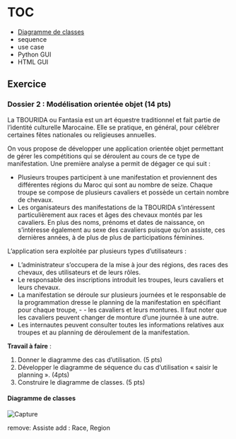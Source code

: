 

# TOC
- [Diagramme de classes](#diagramme-de-classes)
- sequence
- use case
- Python GUI
- HTML GUI

## Exercice
### Dossier 2 : Modélisation orientée objet (14 pts)

La TBOURIDA ou Fantasia est un art équestre traditionnel et fait partie de l’identité culturelle Marocaine. Elle se pratique, en général, pour célébrer certaines fêtes nationales ou religieuses annuelles.

On vous propose de développer une application orientée objet permettant de gérer les compétitions qui se déroulent au cours de ce type de manifestation. Une première analyse a permit de dégager ce qui suit :

- Plusieurs troupes participent à une manifestation et proviennent des différentes régions du Maroc qui sont au nombre de seize. Chaque troupe se compose de plusieurs cavaliers et possède un certain nombre de chevaux.
- Les organisateurs des manifestations de la TBOURIDA s’intéressent particulièrement aux races et âges des chevaux montés par les cavaliers. En plus des noms, prénoms et dates de naissance, on s’intéresse également au sexe des cavaliers puisque qu’on assiste, ces dernières années, à de plus de plus de participations féminines.

L’application sera exploitée par plusieurs types d’utilisateurs :

- L’administrateur s’occupera de la mise à jour des régions, des races des chevaux, des utilisateurs et de leurs rôles.
- Le responsable des inscriptions introduit les troupes, leurs cavaliers et leurs chevaux.
- La manifestation se déroule sur plusieurs journées et le responsable de la programmation dresse le planning de la manifestation en spécifiant pour chaque troupe, - - les cavaliers et leurs montures. Il faut noter que les cavaliers peuvent changer de monture d’une journée à une autre.
- Les internautes peuvent consulter toutes les informations relatives aux troupes et au planning de déroulement de la manifestation.

**Travail à faire** :

1. Donner le diagramme des cas d’utilisation. (5 pts)
2. Développer le diagramme de séquence du cas d’utilisation « saisir le planning ». (4pts)
3. Construire le diagramme de classes. (5 pts)

#### Diagramme de classes

![Capture](https://github.com/IMAD-Majid/UML-editor/assets/137281672/b7fede3a-a581-4ea7-b34a-3dd843017156)

remove: Assiste
add  : Race, Region
